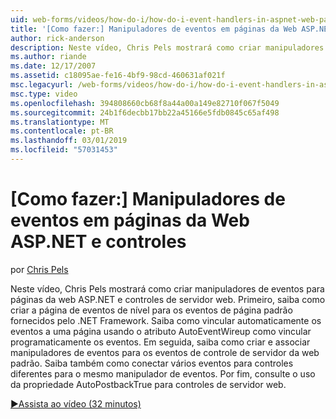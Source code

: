 ```yaml
---
uid: web-forms/videos/how-do-i/how-do-i-event-handlers-in-aspnet-web-pages-and-controls
title: '[Como fazer:] Manipuladores de eventos em páginas da Web ASP.NET e controles | Microsoft Docs'
author: rick-anderson
description: Neste vídeo, Chris Pels mostrará como criar manipuladores de eventos para páginas da web ASP.NET e controles de servidor web. Primeiro, saiba como criar f de eventos de nível de página...
ms.author: riande
ms.date: 12/17/2007
ms.assetid: c18095ae-fe16-4bf9-98cd-460631af021f
msc.legacyurl: /web-forms/videos/how-do-i/how-do-i-event-handlers-in-aspnet-web-pages-and-controls
msc.type: video
ms.openlocfilehash: 394808660cb68f8a44a00a149e82710f067f5049
ms.sourcegitcommit: 24b1f6decbb17bb22a45166e5fdb0845c65af498
ms.translationtype: MT
ms.contentlocale: pt-BR
ms.lasthandoff: 03/01/2019
ms.locfileid: "57031453"
---
```

<a name="how-do-i-event-handlers-in-aspnet-web-pages-and-controls"></a>[Como fazer:] Manipuladores de eventos em páginas da Web ASP.NET e controles
====================
por [Chris Pels](https://twitter.com/chrispels)

Neste vídeo, Chris Pels mostrará como criar manipuladores de eventos para páginas da web ASP.NET e controles de servidor web. Primeiro, saiba como criar a página de eventos de nível para os eventos de página padrão fornecidos pelo .NET Framework. Saiba como vincular automaticamente os eventos a uma página usando o atributo AutoEventWireup como vincular programaticamente os eventos. Em seguida, saiba como criar e associar manipuladores de eventos para os eventos de controle de servidor da web padrão. Saiba também como conectar vários eventos para controles diferentes para o mesmo manipulador de eventos. Por fim, consulte o uso da propriedade AutoPostbackTrue para controles de servidor web.

[&#9654;Assista ao vídeo (32 minutos)](https://channel9.msdn.com/Blogs/ASP-NET-Site-Videos/how-do-i-event-handlers-in-aspnet-web-pages-and-controls)
